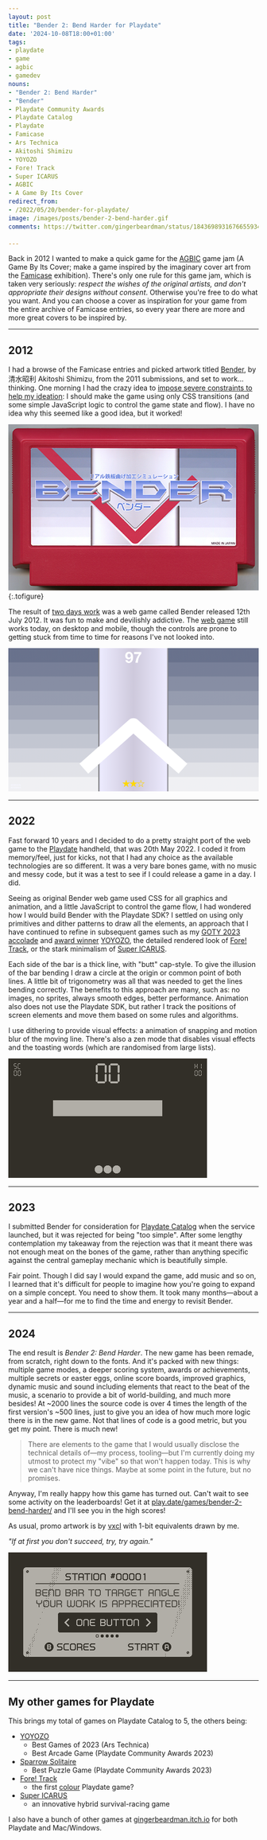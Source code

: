 ```yaml
---
layout: post
title: "Bender 2: Bend Harder for Playdate"
date: '2024-10-08T18:00+01:00'
tags:
- playdate
- game
- agbic
- gamedev
nouns:
- "Bender 2: Bend Harder"
- "Bender"
- Playdate Community Awards
- Playdate Catalog
- Playdate
- Famicase
- Ars Technica
- Akitoshi Shimizu
- YOYOZO
- Fore! Track
- Super ICARUS
- AGBIC
- A Game By Its Cover
redirect_from:
- /2022/05/20/bender-for-playdate/
image: /images/posts/bender-2-bend-harder.gif
comments: https://twitter.com/gingerbeardman/status/1843698931676655934

---
```


Back in 2012 I wanted to make a quick game for the [AGBIC](https://twitter.com/agbicjam) game jam (A Game By Its Cover; make a game inspired by the imaginary cover art from the [Famicase](http://famicase.com) exhibition). There's only one rule for this game jam, which is taken very seriously: *respect the wishes of the original artists, and don't appropriate their designs without consent*. Otherwise you're free to do what you want. And you can choose a cover as inspiration for your game from the entire archive of Famicase entries, so every year there are more and more great covers to be inspired by.

----

## 2012

I had a browse of the Famicase entries and picked artwork titled [Bender](https://famicase.com/11/softs/12.html), by 清水昭利 Akitoshi Shimizu, from the 2011 submissions, and set to work... thinking. One morning I had the crazy idea to [impose severe constraints to help my ideation](/2024/09/28/a-haze-of-inspiration/): I should make the game using only CSS transitions (and some simple JavaScript logic to control the game state and flow). I have no idea why this seemed like a good idea, but it worked!

![IMG](/images/posts/bender-2-famicase-2011.jpg "Bender Famicase by Akitoshi Shimizu, 2011")
{:.tofigure}

The result of [two days work](https://twitter.com/gingerbeardman/status/227040932028108800) was a web game called Bender released 12th July 2012. It was fun to make and devilishly addictive. The [web game](https://www.gingerbeardman.com/bender/) still works today, on desktop and mobile, though the controls are prone to getting stuck from time to time for reasons I've not looked into.

[![IMG](/images/posts/bender-2-web-2012.png)](https://www.gingerbeardman.com/bender/)

----

## 2022

Fast forward 10 years and I decided to do a pretty straight port of the web game to the [Playdate](https://play.date) handheld, that was 20th May 2022. I coded it from memory/feel, just for kicks, not that I had any choice as the available technologies are so different. It was a very bare bones game, with no music and messy code, but it was a test to see if I could release a game in a day. I did.

Seeing as original Bender web game used CSS for all graphics and animation, and a little JavaScript to control the game flow, I had wondered how I would build Bender with the Playdate SDK? I settled on using only primitives and dither patterns to draw all the elements, an approach that I have continued to refine in subsequent games such as my [GOTY 2023 accolade](https://arstechnica.com/gaming/2023/12/ars-technicas-best-video-games-of-2023/7) and [award winner](https://play.date/games/community-awards-2023-arcade/) [YOYOZO](/2023/11/21/yoyozo-how-i-made-a-playdate-game-in-39kb/), the detailed rendered look of [Fore! Track](/2023/06/26/ball-und-panzer-golf-making-a-playdate-game-in-a-week/), or the stark minimalism of [Super ICARUS](https://play.date/games/icarus/).

Each side of the bar is a thick line, with "butt" cap-style. To give the illusion of the bar bending I draw a circle at the origin or common point of both lines. A little bit of trigonometry was all that was needed to get the lines bending correctly. The benefits to this approach are many, such as: no images, no sprites, always smooth edges, better performance. Animation also does not use the Playdate SDK, but rather I track the positions of screen elements and move them based on some rules and algorithms.

I use dithering to provide visual effects: a animation of snapping and motion blur of the moving line. There's also a zen mode that disables visual effects and the toasting words (which are randomised from large lists).

![IMG](/images/posts/bender-2-playdate-2022.gif#playdate)

----

## 2023

I submitted Bender for consideration for [Playdate Catalog](https://play.date/games/catalog/) when the service launched, but it was rejected for being "too simple". After some lengthy contemplation my takeaway from the rejection was that it meant there was not enough meat on the bones of the game, rather than anything specific against the central gameplay mechanic which is beautifully simple.

Fair point. Though I did say I would expand the game, add music and so on, I learned that it's difficult for people to imagine how you're going to expand on a simple concept. You need to show them. It took many months—about a year and a half—for me to find the time and energy to revisit Bender.

----

## 2024

The end result is *Bender 2: Bend Harder*. The new game has been remade, from scratch, right down to the fonts. And it's packed with new things: multiple game modes, a deeper scoring system, awards or achievements, multiple secrets or easter eggs, online score boards, improved graphics, dynamic music and sound including elements that react to the beat of the music, a scenario to provide a bit of world-building, and much more besides! At ~2000 lines the source code is over 4 times the length of the first version's ~500 lines, just to give you an idea of how much more logic there is in the new game. Not that lines of code is a good metric, but you get my point. There is much new!

> There are elements to the game that I would usually disclose the technical details of—my process, tooling—but I'm currently doing my utmost to protect my "vibe" so that won't happen today. This is why we can't have nice things. Maybe at some point in the future, but no promises.

Anyway, I'm really happy how this game has turned out. Can't wait to see some activity on the leaderboards! Get it at [play.date/games/bender-2-bend-harder/](https://play.date/games/bender-2-bend-harder/) and I'll see you in the high scores!

As usual, promo artwork is by [vxcl](https://www.instagram.com/vxclhd/) with 1-bit equivalents drawn by me.

*"If at first you don't succeed, try, try again."*

![IMG](/images/posts/bender-2-bend-harder.gif#playdate)

----

## My other games for Playdate

This brings my total of games on Playdate Catalog to 5, the others being:

- [YOYOZO](/2023/11/21/yoyozo-how-i-made-a-playdate-game-in-39kb/)
  - Best Games of 2023 (Ars Technica)
  - Best Arcade Game (Playdate Community Awards 2023)
- [Sparrow Solitaire](/2023/04/13/sparrow-solitaire-for-playdate.md/)
  - Best Puzzle Game (Playdate Community Awards 2023)
- [Fore! Track](/2023/06/26/ball-und-panzer-golf-making-a-playdate-game-in-a-week/) 
  - the first [colour](/2023/07/09/the-first-colour-playdate-game/) Playdate game?
- [Super ICARUS](https://play.date/games/icarus/) 
  - an innovative hybrid survival-racing game

I also have a bunch of other games at [gingerbeardman.itch.io](https://gingerbeardman.itch.io) for both Playdate and Mac/Windows.
